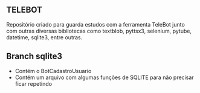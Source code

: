 ## TELEBOT
Repositório criado para guarda estudos com a ferramenta 
TeleBot junto com outras diversas bibliotecas como textblob, pyttsx3, selenium, pytube, datetime, sqlite3, entre outras.

## Branch sqlite3
- Contém o BotCadastroUsuario
- Contém um arquivo com algumas funções de SQLITE para não precisar ficar repetindo
